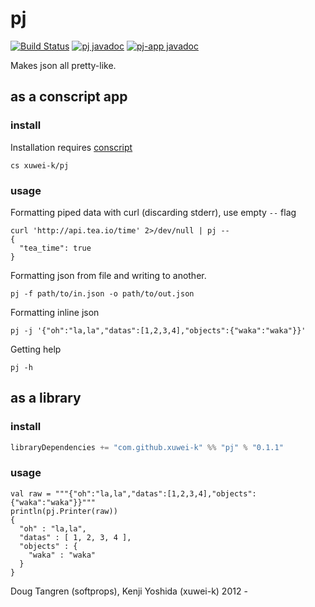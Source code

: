 # pj

[![Build Status](https://travis-ci.org/xuwei-k/pj.svg?branch=master)](https://travis-ci.org/xuwei-k/pj)
[![pj javadoc](https://javadoc-badge.appspot.com/com.github.xuwei-k/pj_2.12.svg?label=pj%20javadoc)](https://javadoc-badge.appspot.com/com.github.xuwei-k/pj_2.12/pj/index.html?javadocio=true)
[![pj-app javadoc](https://javadoc-badge.appspot.com/com.github.xuwei-k/pj-app_2.12.svg?label=pj-app%20javadoc)](https://javadoc-badge.appspot.com/com.github.xuwei-k/pj-app_2.12/pj/index.html?javadocio=true)

Makes json all pretty-like.

## as a conscript app

### install

Installation requires [conscript][cs]

```
cs xuwei-k/pj
```

### usage

Formatting piped data with curl (discarding stderr), use empty `--` flag

```
curl 'http://api.tea.io/time' 2>/dev/null | pj --
{
  "tea_time": true
}
```
    
Formatting json from file and writing to another.

```
pj -f path/to/in.json -o path/to/out.json
```
    
Formatting inline json

```
pj -j '{"oh":"la,la","datas":[1,2,3,4],"objects":{"waka":"waka"}}'
```
    
Getting help

```
pj -h
```

## as a library

### install

```scala
libraryDependencies += "com.github.xuwei-k" %% "pj" % "0.1.1"
```

### usage

```
val raw = """{"oh":"la,la","datas":[1,2,3,4],"objects":{"waka":"waka"}}"""
println(pj.Printer(raw))
{
  "oh" : "la,la",
  "datas" : [ 1, 2, 3, 4 ],
  "objects" : {
    "waka" : "waka"
  }
}
```

Doug Tangren (softprops), Kenji Yoshida (xuwei-k) 2012 -

[cs]: https://github.com/foundweekends/conscript#readme
